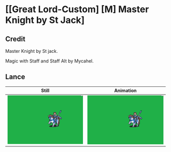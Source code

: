 # [\[Great Lord-Custom\] \[M\] Master Knight by St Jack]

## Credit

Master Knight by St jack.

Magic with Staff and Staff Alt by Mycahel.
	
## Lance

| Still | Animation |
| :---: | :-------: |
| ![Lance still](./Lance_000.png) | ![Lance animation](./Lance.gif) |
